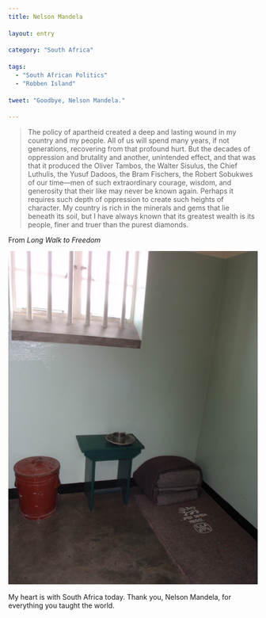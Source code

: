 ```yaml
---
title: Nelson Mandela

layout: entry

category: "South Africa"

tags:
  - "South African Politics"
  - "Robben Island"

tweet: "Goodbye, Nelson Mandela."

---
```



> The policy of apartheid created a deep and lasting wound in my country and my people. All of us will spend many years, if not generations, recovering from that profound hurt. But the decades of oppression and brutality and another, unintended effect, and that was that it produced the Oliver Tambos, the Walter Sisulus, the Chief Luthulis, the Yusuf Dadoos, the Bram Fischers, the Robert Sobukwes of our time––men of such extraordinary courage, wisdom, and generosity that their like may never be known again. Perhaps it requires such depth of oppression to create such heights of character. My country is rich in the minerals and gems that lie beneath its soil, but I have always known that its greatest wealth is its people, finer and truer than the purest diamonds.

 From _Long Walk to Freedom_

![Mandela cell](/photos/mandelacell.jpg "Nelson Mandela's cell at Robben Island")


My heart is with South Africa today. Thank you, Nelson Mandela, for everything you taught the world. 